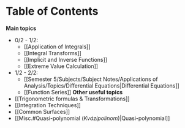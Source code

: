 # Table of Contents
**Main topics**
- 0/2 - 1/2: 
	- [[Application of Integrals]]
	- [[Integral Transforms]]
	- [[Implicit and Inverse Functions]]
	- [[Extreme Value Calculation]] 
- 1/2 - 2/2:
	- [[Semester 5/Subjects/Subject Notes/Applications of Analysis/Topics/Differential Equations|Differential Equations]] 
	- [[Function Series]]
**Other useful topics**
- [[Trigonometric formulas & Transformations]]
- [[Integration Techniques]]
- [[Common Surfaces]]
- [[Misc.#Quasi-polynomial (*Kvázipolinom*)|Quasi-polynomial]] 




